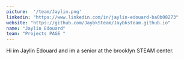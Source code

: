```yaml
---
picture:  '/team/Jaylin.png'
linkedin: "https://www.linkedin.com/in/jaylin-edouard-ba0b08273"
website: "https://github.com/JaybkSteam/Jaybksteam.github.io"
name: "Jaylin Edouard"
team: "Projects PAGE "
---
```


Hi im Jaylin Edouard and im a senior at the brooklyn STEAM center.
